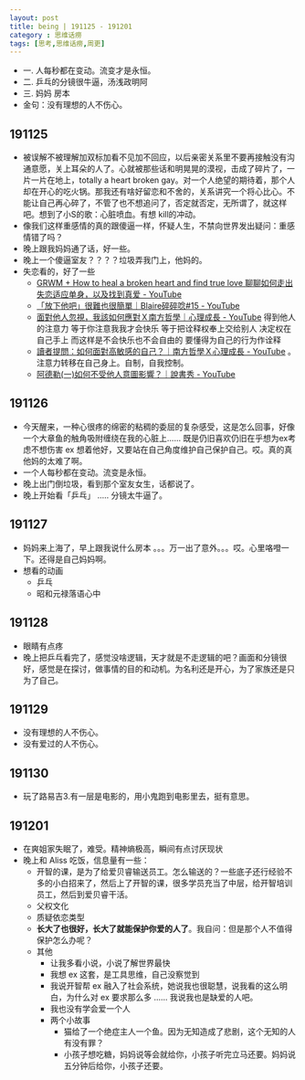 ```yaml
---
layout: post
title: being | 191125 - 191201
category : 思维话痨
tags: [思考,思维话痨,周更]
---
```


- 一. 人每秒都在变动。流变才是永恒。
- 二. 乒乓的分镜很牛逼，汤浅政明阿
- 三. 妈妈 房本
- 金句：没有理想的人不伤心。

##  191125 
  - 被误解不被理解加双标加看不见加不回应，以后亲密关系里不要再接触没有沟通意愿，关上耳朵的人了。心就被那些话和明晃晃的漠视，击成了碎片了，一片一片在地上，totally a heart broken gay。对一个人绝望的期待着，那个人却在开心的吃火锅。那我还有啥好留恋和不舍的，关系讲究一个将心比心。不能让自己再心碎了，不管了也不想追问了，否定就否定，无所谓了，就这样吧。想到了小S的歌：心脏喷血。有想 kill的冲动。
  - 像我们这样重感情的真的跟傻逼一样，怀疑人生，不禁向世界发出疑问：重感情错了吗？
  - 晚上跟我妈妈通了话，好一些。
  - 晚上一个傻逼室友？？？？垃圾弄我门上，他妈的。
  - 失恋看的，好了一些
    - [GRWM + How to heal a broken heart and find true love 聊聊如何走出失恋适应单身，以及找到真爱 - YouTube](https://www.youtube.com/watch?v=9S_8lGG1vOI)
    - [「放下他吧」很難也很簡單｜Blaire碎碎唸#15 - YouTube](https://www.youtube.com/watch?v=sAYjgkVZ3hI)
    - [面對他人忽視，我該如何應對Ｘ南方哲學｜心理成長 - YouTube](https://www.youtube.com/watch?v=DE7JKrxwep8) 得到他人的注意力 等于你注意我我才会快乐 等于把诠释权奉上交给别人 决定权在自己手上 而这样是不会快乐也不会自由的 要懂得为自己的行为作诠释
    - [讀者提問：如何面對高敏感的自己？｜南方哲學Ｘ心理成長 - YouTube](https://www.youtube.com/watch?v=Z1Sf4cG1uGI) 。注意力转移在自己身上。自制，自我控制。
    - [阿德勒(一)如何不受他人意圖影響？｜說書秀 - YouTube](https://www.youtube.com/watch?v=n7hLDP8mg3k)
    
## 191126
  - 今天醒来，一种心很疼的绵密的粘稠的委屈的复杂感受，这是怎么回事，好像一个大章鱼的触角吸附缠绕在我的心脏上...... 既是仍旧喜欢仍旧在乎想为ex考虑不想伤害 ex 想着他好，又要站在自己角度维护自己保护自己。哎。真的真他妈的太难了啊。
  - 一个人每秒都在变动。流变是永恒。
  - 晚上出门倒垃圾，看到那个室友女生，话都说了。
  - 晚上开始看「乒乓」 ..... 分镜太牛逼了。
  
## 191127
  - 妈妈来上海了，早上跟我说什么房本 。。。万一出了意外。。。哎。心里咯噔一下。还得是自己妈妈啊。
  - 想看的动画
    - 乒乓
    - 昭和元禄落语心中
    
## 191128
  - 眼睛有点疼
  - 晚上把乒乓看完了，感觉没啥逻辑，天才就是不走逻辑的吧？画面和分镜很好，感觉是在探讨，做事情的目的和动机。为名利还是开心，为了家族还是只为了自己。
  
## 191129
  - 没有理想的人不伤心。
  - 没有爱过的人不伤心。
  
## 191130
  - 玩了路易吉3.有一层是电影的，用小鬼跑到电影里去，挺有意思。
  
##  191201
  - 在爽姐家失眠了，难受。精神熵极高，瞬间有点讨厌现状
- 晚上和 Aliss 吃饭，信息量有一些：
  - 开智的课，是为了给爱贝睿输送员工。怎么输送的？一些底子还行经验不多的小白招来了，然后上了开智的课，很多学员充当了中层，给开智培训员工，然后到爱贝睿干活。
  - 父权文化
  - 质疑依恋类型
  - **长大了也很好，长大了就能保护你爱的人了**。我自问：但是那个人不值得保护怎么办呢？
  - 其他
    - 让我多看小说，小说了解世界最快
    - 我想 ex 这套，是工具思维，自己没察觉到
    - 我说开智帮 ex 融入了社会系统，她说我也很聪慧，说我看的这么明白，为什么对 ex 要求那么多 ...... 我说我也是缺爱的人吧。
    - 我也没有学会爱一个人
    - 两个小故事
      - 猫给了一个绝症主人一个鱼。因为无知造成了悲剧，这个无知的人有没有罪？
      - 小孩子想吃糖，妈妈说等会就给你，小孩子听完立马还要。妈妈说五分钟后给你，小孩子还要。

